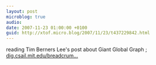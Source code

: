 ```yaml
---
layout: post
microblog: true
audio: 
date: 2007-11-23 01:00:00 +0100
guid: http://xtof.micro.blog/2007/11/23/t437229842.html
---
```

reading Tim Berners Lee's post about Giant Global Graph ; [dig.csail.mit.edu/breadcrum...](http://dig.csail.mit.edu/breadcrumbs/node/215)
